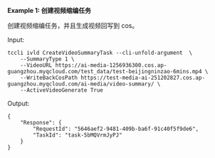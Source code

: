 **Example 1: 创建视频缩编任务**

创建视频缩编任务，并且生成视频回写到 cos。

Input: 

```
tccli ivld CreateVideoSummaryTask --cli-unfold-argument  \
    --SummaryType 1 \
    --VideoURL https://ai-media-1256936300.cos.ap-guangzhou.myqcloud.com/test_data/test-beijingninzao-6mins.mp4 \
    --WriteBackCosPath https://test-media-ai-251202827.cos.ap-guangzhou.myqcloud.com/ai-media/video-summary/ \
    --ActiveVideoGenerate True
```

Output: 
```
{
    "Response": {
        "RequestId": "5646aef2-9481-409b-ba6f-91c40f5f9de6",
        "TaskId": "task-5bMQVrmJyPJ"
    }
}
```

